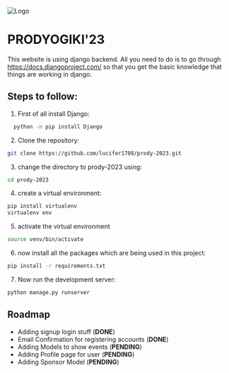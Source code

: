 ![Logo](static/images/prody1.svg)

# PRODYOGIKI'23
This website is using django backend. All you need to do is to go through https://docs.djangoproject.com/ so that you get the basic knowledge that things are working in django.



## Steps to follow:
1. First of all install Django:

```bash
  python -m pip install Django
```
2. Clone the repository:
```bash
git clone https://github.com/lucifer1708/prody-2023.git
```
3. change the directory to prody-2023 using:
```bash
cd prody-2023
```
4. create a virtual environment:
```bash
pip install virtualenv
virtualenv env
```
5. activate the virtual environment
```bash
source venv/bin/activate
```
6. now install all the packages which are being used in this project:
```bash
pip install -r requirements.txt
```
7. Now run the development server:
```bash
python manage.py runserver
```




## Roadmap
- Adding signup login stuff (**DONE**)
- Email Confirmation for registering accounts (**DONE**)
- Adding Models to show events (**PENDING**)
- Adding Profile page for user (**PENDING**)
- Adding Sponsor Model (**PENDING**)



